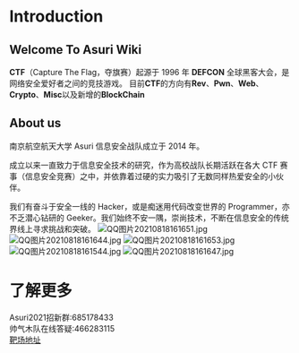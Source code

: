 # Introduction

## Welcome To Asuri Wiki

**CTF**（Capture The Flag，夺旗赛）起源于 1996 年 **DEFCON** 全球黑客大会，是网络安全爱好者之间的竞技游戏。
目前**CTF**的方向有**Rev**、**Pwn**、**Web**、**Crypto**、**Misc**以及新增的**BlockChain**

## About us
南京航空航天大学 Asuri 信息安全战队成立于 2014 年。

成立以来一直致力于信息安全技术的研究，作为高校战队长期活跃在各大 CTF 赛事（信息安全竞赛）之中，并依靠着过硬的实力吸引了无数同样热爱安全的小伙伴。

我们有奋斗于安全一线的 Hacker，或是痴迷用代码改变世界的 Programmer，亦不乏潜心钻研的 Geeker。我们始终不安一隅，崇尚技术，不断在信息安全的传统界线上寻求挑战和突破。
![QQ图片20210818161651.jpg](https://i.loli.net/2021/08/18/72QDqtcPhZKTsUS.jpg)
![QQ图片20210818161644.jpg](https://i.loli.net/2021/08/18/SIw1KYfxvXk3Vdr.jpg)
![QQ图片20210818161653.jpg](https://i.loli.net/2021/08/18/DkSOYhjKmHNxtnB.jpg)
![QQ图片20210818161544.jpg](https://i.loli.net/2021/08/18/LAkM6iaKUTdzOJ5.jpg)
![QQ图片20210818161647.jpg](https://i.loli.net/2021/08/18/wr5qm8bSFlBy1ot.jpg)

# 了解更多
Asuri2021招新群:685178433   
帅气木队在线答疑:466283115  
[靶场地址](https://ctfhub.nuaa.today:8000/)

